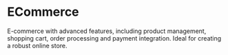 # ECommerce
E-commerce with advanced features, including product management, shopping cart, order processing and payment integration. Ideal for creating a robust online store.
